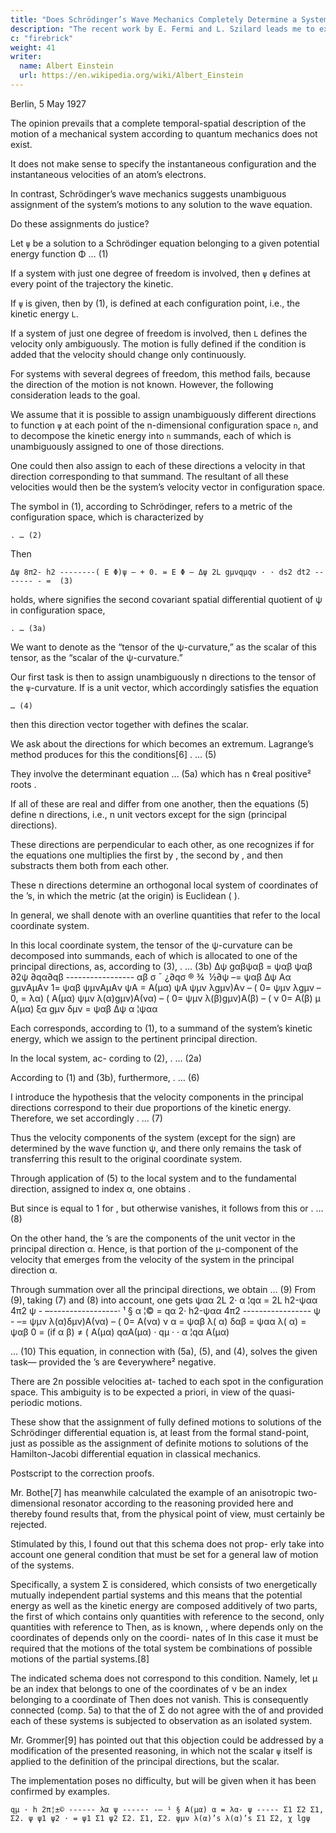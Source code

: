 ```yaml
---
title: "Does Schrödinger’s Wave Mechanics Completely Determine a System's Motion, or Only Statistically?"
description: "The recent work by E. Fermi and L. Szilard leads me to expect that uranium may be turned into a new and important source of energy"
c: "firebrick"
weight: 41
writer:
  name: Albert Einstein
  url: https://en.wikipedia.org/wiki/Albert_Einstein
---
```


Berlin, 5 May 1927

The opinion prevails that a complete temporal-spatial description of the motion of a mechanical system according to quantum mechanics does not exist. 

It does not make sense to specify the instantaneous configuration and the instantaneous velocities of an atom’s electrons.

In contrast, Schrödinger’s wave mechanics suggests unambiguous assignment of the system’s motions to any solution to the wave equation. 

Do these assignments do justice?

Let `ψ` be a solution to a Schrödinger equation belonging to a given potential energy function Φ … (1) 

If a system with just one degree of freedom is involved, then `ψ` defines at every point of the trajectory the kinetic.

If `ψ` is given, then by (1), is defined at each configuration point, i.e., the kinetic energy `L`. 

If a system of just one degree of freedom is involved, then `L` defines the velocity only ambiguously. The motion is fully defined if the condition is added that the velocity should change only continuously. 

For systems with several degrees of freedom, this method fails, because the direction of the motion is not known. However, the following consideration leads to the goal. 

We assume that it is possible to assign unambiguously different directions to function `ψ` at each point of the n-dimensional configuration space `n`, and to decompose the kinetic energy into `n` summands, each of which is unambiguously assigned to one of those directions. 

One could then also assign to each of these directions a velocity in that direction corresponding to that summand. The resultant of all these velocities would then be the system’s velocity vector in configuration space. 

The symbol in (1), according to Schrödinger, refers to a metric of the configuration space, which is characterized by 

```
. … (2)
```

Then

```
Δψ 8π2- h2 --------( E Φ)ψ – + 0. = E Φ – Δψ 2L gμνqμqν · · ds2 dt2 ------- - =  (3)
```

holds, where signifies the second covariant spatial differential quotient of ψ in configuration space,

```
. … (3a) 
```

We want to denote as the “tensor of the ψ-curvature,” as the scalar of this tensor, as the “scalar of the ψ-curvature.”

Our first task is then to assign unambiguously n directions to the tensor of the `ψ`-curvature. If is a unit vector, which accordingly satisfies the equation

```
… (4)
```

then this direction vector together with defines the scalar. 

We ask about the directions for which becomes an extremum. Lagrange’s method produces for this the conditions[6] . … (5) 

They involve the determinant equation … (5a) which has n ¢real positive² roots . 

If all of these are real and differ from one another, then the equations (5) define n directions, i.e., n unit vectors except for the sign (principal directions). 

These directions are perpendicular to each other, as one recognizes if for the equations one multiplies the first by , the second by , and then substracts them both from each other.

These n directions determine an orthogonal local system of coordinates of the ’s, in which the metric (at the origin) is Euclidean ( ).

In general, we shall denote with an overline quantities that refer to the local coordinate system. 

In this local coordinate system, the tensor of the ψ-curvature can be decomposed into summands, each of which is allocated to one of the principal directions, as, according to (3), . … (3b) Δψ gαβψαβ = ψαβ ψαβ ∂2ψ ∂qα∂qβ ----------------- αβ σ ¯ ¿∂qσ ® ¾ ­ ½∂ψ –= ψαβ Δψ Aα gμνAμAν 1= ψαβ ψμνAμAν ψA = A(μα) ψA ψμν λgμν)Aν – ( 0= ψμν λgμν – 0, = λα) ( A(μα) ψμν λ(α)gμν)A(να) – ( 0= ψμν λ(β)gμν)A(β) – ( ν 0= A(β) μ A(μα) ξα gμν δμν = ψαβ Δψ α ¦ψαα 



Each corresponds, according to (1), to a summand of the system’s kinetic energy, which we assign to the pertinent principal direction. 

In the local system, ac- cording to (2), . … (2a) 

According to (1) and (3b), furthermore, . … (6) 

I introduce the hypothesis that the velocity components in the principal directions correspond to their due proportions of the kinetic energy. Therefore, we set accordingly . … (7) 

Thus the velocity components of the system (except for the sign) are determined by the wave function ψ, and there only remains the task of transferring this result to the original coordinate system. 

Through application of (5) to the local system and to the fundamental direction, assigned to index α, one obtains . 

But since is equal to 1 for , but otherwise vanishes, it follows from this or . … (8) 

On the other hand, the ’s are the components of the unit vector in the principal direction α. Hence, is that portion of the μ-component of the velocity that emerges from the velocity of the system in the principal direction α.

Through summation over all the principal directions, we obtain … (9) From (9), taking (7) and (8) into account, one gets ψαα 2L 2· α ¦qα = 2L h2-ψαα 4π2 ψ - –-----------------· ¹ § α ¦© = qα 2· h2-ψαα 4π2 ----------------- ψ - –= ψμν λ(α)δμν)A(να) – ( 0= A(να) ν α = ψαβ λ( α) δαβ = ψαα λ( α) = ψαβ 0 = (if α β) ≠ ( A(μα) qαA(μα) · qμ · · α ¦qα A(μα) 


… (10) This equation, in connection with (5a), (5), and (4), solves the given task— provided the ’s are ¢everywhere² negative. 

There are 2n possible velocities at- tached to each spot in the configuration space. This ambiguity is to be expected a priori, in view of the quasi-periodic motions. 

These show that the assignment of fully defined motions to solutions of the Schrödinger differential equation is, at least from the formal stand-point, just as possible as the assignment of definite motions to solutions of the Hamilton-Jacobi differential equation in classical mechanics. 

Postscript to the correction proofs. 

Mr. Bothe[7] has meanwhile calculated the example of an anisotropic two-dimensional resonator according to the reasoning provided here and thereby found results that, from the physical point of view, must certainly be rejected. 

Stimulated by this, I found out that this schema does not prop- erly take into account one general condition that must be set for a general law of motion of the systems. 

Specifically, a system Σ is considered, which consists of two energetically mutually independent partial systems and this means that the potential energy as well as the kinetic energy are composed additively of two parts, the first of which contains only quantities with reference to the second, only quantities with reference to Then, as is known, , where depends only on the coordinates of depends only on the coordi- nates of In this case it must be required that the motions of the total system be combinations of possible motions of the partial systems.[8] 

The indicated schema does not correspond to this condition. Namely, let μ be an index that belongs to one of the coordinates of ν be an index belonging to a coordinate of Then does not vanish. This is consequently connected (comp. 5a) to that the of Σ do not agree with the of and provided each of these systems is subjected to observation as an isolated system. 

Mr. Grommer[9] has pointed out that this objection could be addressed by a modification of the presented reasoning, in which not the scalar `ψ` itself is applied to the definition of the principal directions, but the scalar.

The implementation poses no difficulty, but will be given when it has been confirmed by examples. 

```
qμ · h 2π¦±© ------ λα ψ -----· -– ¹ § A(μα) α = λα- ψ ----- Σ1 Σ2 Σ1, Σ2. ψ ψ1 ψ2 ⋅ = ψ1 Σ1 ψ2 Σ2. Σ1, Σ2. ψμν λ(α)’s λ(α)’s Σ1 Σ2, χ lgψ
```
